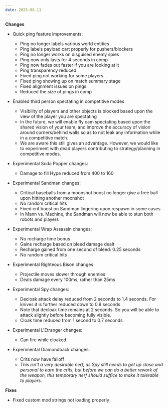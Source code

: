 ```yaml
---
date: 2025-08-11
---
```


**Changes**

* Quick ping feature improvements:
  * Ping no longer labels various world entities
  * Ping labels payload cart properly for pushers/blockers
  * Ping no longer works on disguised enemy spies
  * Ping now only lasts for 4 seconds in comp
  * Ping now fades out faster if you are looking at it
  * Ping transparency reduced
  * Fixed ping not working for some players
  * Fixed ping showing up on match summary stage
  * Fixed alignment issues on pings
  * Reduced the size of pings in comp

* Enabled third person spectating in competitive modes
  * Visibility of players and other objects is blocked based upon the view of the player you are spectating
  * In the future, we will enable fly cam spectating based upon the shared vision of your team, and improve the accuracy of vision around corners/behind walls so as to not leak any information while in a competitive match.
  * We are aware this still gives an advantage. However, we would like to experiment with dead players contributing to strategy/planning in competitive modes.

* Experimental Soda Popper changes:
  * Damage to fill Hype reduced from 400 to 160

* Experimental Sandman changes:
  * Critical baseballs from a moonshot boost no longer give a free ball upon hitting another moonshot
  * No random critical hits
  * Fixed crit boost on Sandman lingering upon respawn in some cases
  * In Mann vs. Machine, the Sandman will now be able to stun both robots and players

* Experimental Wrap Assassin changes:
  * No recharge time bonus
  * Gains recharge based on bleed damage dealt
  * Recharge gained from one second of bleed: 0.25 seconds
  * No random critical hits

* Experimental Righteous Bison changes:
  * Projectile moves slower through enemies
  * Deals damage every 100ms, rather than 25ms

* Experimental Spy changes:
  * Decloak attack delay reduced from 2 seconds to 1.4 seconds. For knives it is further reduced down to 0.9 seconds
  * Note that decloak time remains at 2 seconds. So you will be able to attack slightly before becoming fully visible.
  * Cloak time reduced from 1 second to 0.7 seconds

* Experimental L'Etranger changes:
  * Can fire while cloaked

* Experimental Diamondback changes:
  * Crits now have falloff
  * _This isn't a very desirable nerf, as Spy still needs to get up close and personal to earn the crits, but before we can do a better rework of the weapon, this temporary nerf should suffice to make it tolerable to players._

**Fixes**

* Fixed custom mod strings not loading properly
